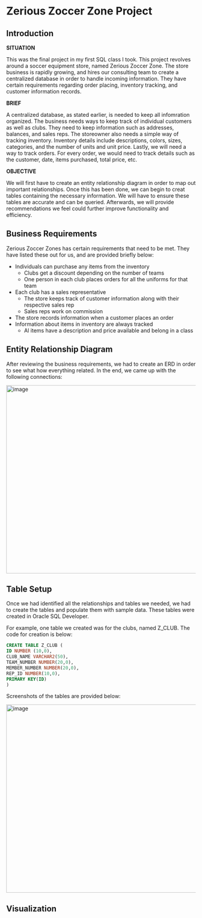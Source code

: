 # Zerious Zoccer Zone Project

## Introduction

**SITUATION**

This was the final project in my first SQL class I took. This project revolves around a soccer equipment store, named Zerious Zoccer Zone. The store business is rapidly growing, and hires our consulting team to create a centralized database in order to handle incoming information. They have certain requirements regarding order placing, inventory tracking, and customer information records. 

**BRIEF**

A centralized database, as stated earlier, is needed to keep all infomration organized. The business needs ways to keep track of individual customers as well as clubs. They need to keep information such as addresses, balances, and sales reps. The storeowner also needs a simple way of tracking inventory. Inventory details include descriptions, colors, sizes, categories, and the number of units and unit price. Lastly, we will need a way to track orders. For every order, we would need to track details such as the customer, date, items purchased, total price, etc. 

**OBJECTIVE**

We will first have to create an entity relationship diagram in order to map out important relationships. Once this has been done, we can begin to creat tables containing the necessary information. We will have to ensure these tables are accurate and can be queried. Afterwards, we will provide recommendations we feel could further improve functionality and efficiency. 

## Business Requirements

Zerious Zoccer Zones has certain requirements that need to be met. They have listed these out for us, and are provided briefly below: 

- Individuals can purchase any items from the inventory
  - Clubs get a discount depending on the number of teams
  - One person in each club places orders for all the uniforms for that team
- Each club has a sales representative
  - The store keeps track of customer information along with their respective sales rep
  - Sales reps work on commission
- The store records information when a customer places an order
- Information about items in inventory are always tracked
  - Al items have a description and price available and belong in a class
 
## Entity Relationship Diagram

After reviewing the business requirements, we had to create an ERD in order to see what how everything related. In the end, we came up with the following connections:

<img width="1000" img height="500" alt="image" src="https://user-images.githubusercontent.com/120063554/206929052-e0fa24bc-608a-4ce4-ae83-e8e3a3603f8f.png">

## Table Setup

Once we had identified all the relationships and tables we needed, we had to create the tables and populate them with sample data. These tables were created in Oracle SQL Developer. 

For example, one table we created was for the clubs, named Z_CLUB. The code for creation is below:

```sql
CREATE TABLE Z_CLUB (
ID NUMBER (10,0),
CLUB_NAME VARCHAR2(50),
TEAM_NUMBER NUMBER(20,0),
MEMBER_NUMBER NUMBER(20,0),
REP_ID NUMBER(10,0),
PRIMARY KEY(ID)
)
```
Screenshots of the tables are provided below:


<img width="1000" img height="500" alt="image" src="https://user-images.githubusercontent.com/120063554/206881857-4459cda0-60bb-4220-b277-e391a789b4f5.png">


## Visualization



